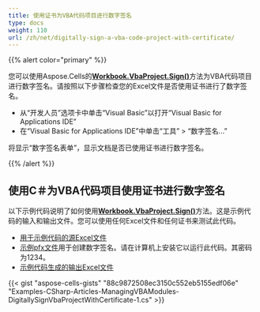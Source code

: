```yaml
---
title: 使用证书为VBA代码项目进行数字签名
type: docs
weight: 110
url: /zh/net/digitally-sign-a-vba-code-project-with-certificate/
---
```


{{% alert color="primary" %}}

您可以使用Aspose.Cells的[**Workbook.VbaProject.Sign()**](https://reference.aspose.com/cells/net/aspose.cells.vba/vbaproject/methods/sign)方法为VBA代码项目进行数字签名。请按照以下步骤检查您的Excel文件是否使用证书进行了数字签名。

- 从“开发人员”选项卡中单击“Visual Basic”以打开“Visual Basic for Applications IDE”
- 在“Visual Basic for Applications IDE”中单击“工具” > “数字签名...”

将显示“数字签名表单”，显示文档是否已使用证书进行数字签名。

{{% /alert %}} 

## **使用C＃为VBA代码项目使用证书进行数字签名**

以下示例代码说明了如何使用[**Workbook.VbaProject.Sign()**](https://reference.aspose.com/cells/net/aspose.cells.vba/vbaproject/methods/sign)方法。这是示例代码的输入和输出文件。您可以使用任何Excel文件和任何证书来测试此代码。

- [用于示例代码的源Excel文件](5115028.xlsm)
- [示例pfx文件](5115039.pfx)用于创建数字签名。请在计算机上安装它以运行此代码。其密码为1234。
- [示例代码生成的输出Excel文件](5115029.xlsm)

{{< gist "aspose-cells-gists" "88c9872508ec3150c552eb5155edf06e" "Examples-CSharp-Articles-ManagingVBAModules-DigitallySignVbaProjectWithCertificate-1.cs" >}}
